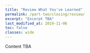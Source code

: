 ```yaml
---
title: "Review What You've Learned"
permalink: /part-two/closing/review/
excerpt: "Excerpt TBA"
last_modified_at: 2019-11-06
toc: false
classes: wide
---
```



Content TBA
